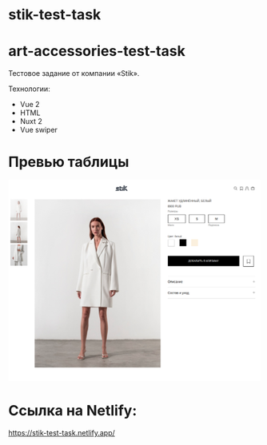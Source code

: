 # stik-test-task

# art-accessories-test-task

Тестовое задание от компании «Stik».

Технологии:

- Vue 2
- HTML
- Nuxt 2
- Vue swiper
# Превью таблицы
![Иллюстрация к проекту](https://github.com/AeolusG/stik-test-task/raw/master/assets/preview.png)

# Ссылка на Netlify:
https://stik-test-task.netlify.app/


